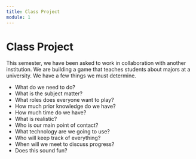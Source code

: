 ```yaml
---
title: Class Project
module: 1
---
```


# Class Project

This semester, we have been asked to work in collaboration with another institution. We are building a game that teaches students about majors at a university.  We have a few things we must determine.

* What do we need to do?
* What is the subject matter?
* What roles does everyone want to play?
* How much prior knowledge do we have?
* How much time do we have?
* What is realistic?
* Who is our main point of contact?
* What technology are we going to use?
* Who will keep track of everything?
* When will we meet to discuss progress?
* Does this sound fun?


